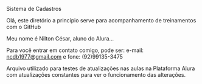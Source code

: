 Sistema de Cadastros

Olá, este diretório a principio serve para acompanhamento de treinamentos com o GitHub

Meu nome é Nilton César, aluno do Alura...

Para você entrar em contato comigo, pode ser: e-mail: ncdb1977@gmail.com e fone: (92)99135-3475

Arquivo utilizado para testes de atualizações nas aulas na Plataforma Alura com atualizações constantes para ver o funcionamento das alterações.

